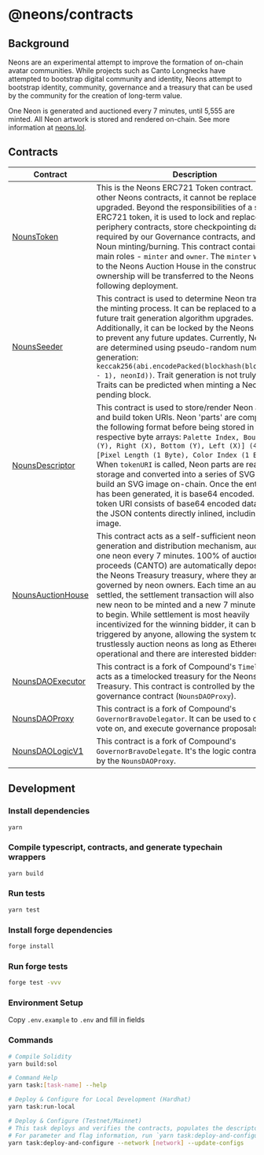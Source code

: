 # @neons/contracts

## Background

Neons are an experimental attempt to improve the formation of on-chain avatar communities. While projects such as Canto Longnecks have attempted to bootstrap digital community and identity, Neons attempt to bootstrap identity, community, governance and a treasury that can be used by the community for the creation of long-term value.

One Neon is generated and auctioned every 7 minutes, until 5,555 are minted. All Neon artwork is stored and rendered on-chain. See more information at [neons.lol](https://neons.lol/).

## Contracts

| Contract                                                        | Description                                                                                                                                                                                                                                                                                                                                                                                                                                                                                                                                                                                                                             | Address                                                                                                                        |
| --------------------------------------------------------------- | --------------------------------------------------------------------------------------------------------------------------------------------------------------------------------------------------------------------------------------------------------------------------------------------------------------------------------------------------------------------------------------------------------------------------------------------------------------------------------------------------------------------------------------------------------------------------------------------------------------------------------------- | ------------------------------------------------------------------------------------------------------------------------------ |
| [NounsToken](./contracts/NounsToken.sol)                        | This is the Neons ERC721 Token contract. Unlike other Neons contracts, it cannot be replaced or upgraded. Beyond the responsibilities of a standard ERC721 token, it is used to lock and replace periphery contracts, store checkpointing data required by our Governance contracts, and control Noun minting/burning. This contract contains two main roles - `minter` and `owner`. The `minter` will be set to the Neons Auction House in the constructor and ownership will be transferred to the Neons Treasury following deployment.                                                                                               | [0x6F76c991F896B115AAaA9c40f240C6FBB5e25913](https://evm.explorer.canto.io/address/0x6F76c991F896B115AAaA9c40f240C6FBB5e25913) |
| [NounsSeeder](./contracts/NounsSeeder.sol)                      | This contract is used to determine Neon traits during the minting process. It can be replaced to allow for future trait generation algorithm upgrades. Additionally, it can be locked by the Neons Treasury to prevent any future updates. Currently, Neon traits are determined using pseudo-random number generation: `keccak256(abi.encodePacked(blockhash(block.number - 1), neonId))`. Trait generation is not truly random. Traits can be predicted when minting a Neon on the pending block.                                                                                                                                     | [0xf5F180480E243051BC9C9151263a3748a2A93129](https://evm.explorer.canto.io/address/0xf5F180480E243051BC9C9151263a3748a2A93129) |
| [NounsDescriptor](./contracts/NounsDescriptor.sol)              | This contract is used to store/render Neon artwork and build token URIs. Neon 'parts' are compressed in the following format before being stored in their respective byte arrays: `Palette Index, Bounds [Top (Y), Right (X), Bottom (Y), Left (X)] (4 Bytes), [Pixel Length (1 Byte), Color Index (1 Byte)][]`. When `tokenURI` is called, Neon parts are read from storage and converted into a series of SVG rects to build an SVG image on-chain. Once the entire SVG has been generated, it is base64 encoded. The token URI consists of base64 encoded data URI with the JSON contents directly inlined, including the SVG image. | [0x3650247746028D656659298681D8Efe0E0338050](https://evm.explorer.canto.io/address/0x3650247746028D656659298681D8Efe0E0338050) |
| [NounsAuctionHouse](./contracts/NounsAuctionHouse.sol)          | This contract acts as a self-sufficient neon generation and distribution mechanism, auctioning one neon every 7 minutes. 100% of auction proceeds (CANTO) are automatically deposited in the Neons Treasury treasury, where they are governed by neon owners. Each time an auction is settled, the settlement transaction will also cause a new neon to be minted and a new 7 minute auction to begin. While settlement is most heavily incentivized for the winning bidder, it can be triggered by anyone, allowing the system to trustlessly auction neons as long as Ethereum is operational and there are interested bidders.       | [0x4d84Ef9F5dB4dAdC106291A9367A23E56a79F407](https://evm.explorer.canto.io/address/0x4d84Ef9F5dB4dAdC106291A9367A23E56a79F407) |
| [NounsDAOExecutor](./contracts/governance/NounsDAOExecutor.sol) | This contract is a fork of Compound's `Timelock`. It acts as a timelocked treasury for the Neons Treasury. This contract is controlled by the governance contract (`NounsDAOProxy`).                                                                                                                                                                                                                                                                                                                                                                                                                                                    | [0xD10f179c2D1Cba52e862A02563f416fDA0401396](https://evm.explorer.canto.io/address/0xD10f179c2D1Cba52e862A02563f416fDA0401396) |
| [NounsDAOProxy](./contracts/governance/NounsDAOProxy.sol)       | This contract is a fork of Compound's `GovernorBravoDelegator`. It can be used to create, vote on, and execute governance proposals.                                                                                                                                                                                                                                                                                                                                                                                                                                                                                                    | [0x4A97Ab43916f844A7C5Aa39BaAc6ece3103C7231](https://evm.explorer.canto.io/address/0x4A97Ab43916f844A7C5Aa39BaAc6ece3103C7231) |
| [NounsDAOLogicV1](./contracts/governance/NounsDAOLogicV1.sol)   | This contract is a fork of Compound's `GovernorBravoDelegate`. It's the logic contract used by the `NounsDAOProxy`.                                                                                                                                                                                                                                                                                                                                                                                                                                                                                                                     | [0xD991027b55f18629ae1Fbde0D09F6362E8758169](https://evm.explorer.canto.io/address/0xD991027b55f18629ae1Fbde0D09F6362E8758169) |

## Development

### Install dependencies

```sh
yarn
```

### Compile typescript, contracts, and generate typechain wrappers

```sh
yarn build
```

### Run tests

```sh
yarn test
```

### Install forge dependencies

```sh
forge install
```

### Run forge tests

```sh
forge test -vvv
```

### Environment Setup

Copy `.env.example` to `.env` and fill in fields

### Commands

```sh
# Compile Solidity
yarn build:sol

# Command Help
yarn task:[task-name] --help

# Deploy & Configure for Local Development (Hardhat)
yarn task:run-local

# Deploy & Configure (Testnet/Mainnet)
# This task deploys and verifies the contracts, populates the descriptor, and transfers contract ownership.
# For parameter and flag information, run `yarn task:deploy-and-configure --help`.
yarn task:deploy-and-configure --network [network] --update-configs
```
